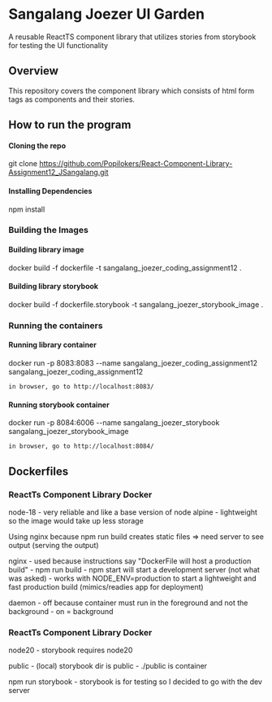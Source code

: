 # Sangalang Joezer UI Garden

A reusable ReactTS component library that utilizes stories from storybook for testing the UI functionality

## Overview

This repository covers the component library which consists of html form tags as components and their stories.

## How to run the program

#### Cloning the repo

git clone https://github.com/Popilokers/React-Component-Library-Assignment12_JSangalang.git

#### Installing Dependencies
npm install

### Building the Images

#### Building library image
docker build -f dockerfile -t sangalang_joezer_coding_assignment12 .

#### Building library storybook
docker build -f dockerfile.storybook -t  sangalang_joezer_storybook_image .

### Running the containers

#### Running library container
docker run -p 8083:8083 --name sangalang_joezer_coding_assignment12 
sangalang_joezer_coding_assignment12 

    in browser, go to http://localhost:8083/

#### Running storybook container
docker run -p 8084:6006 --name sangalang_joezer_storybook sangalang_joezer_storybook_image

    in browser, go to http://localhost:8084/


## Dockerfiles 

### ReactTs Component Library Docker

node-18 - very reliable and like a base version of node
alpine - lightweight so the image would take up less storage

Using nginx because npm run build creates static files => need server to see output (serving the output)

nginx - used because instructions say "DockerFile will host a production build" - npm run build
      - npm start will start a development server (not what was asked)
      - works with NODE_ENV=production to start a lightweight and fast production build (mimics/readies app for deployment)

daemon -  off because container must run in the foreground and not the background
       -  on = background


### ReactTs Component Library Docker

node20 - storybook requires node20

public - (local) storybook dir is public
       - ./public is container

npm run storybook - storybook is for testing so I decided to go with the dev server

